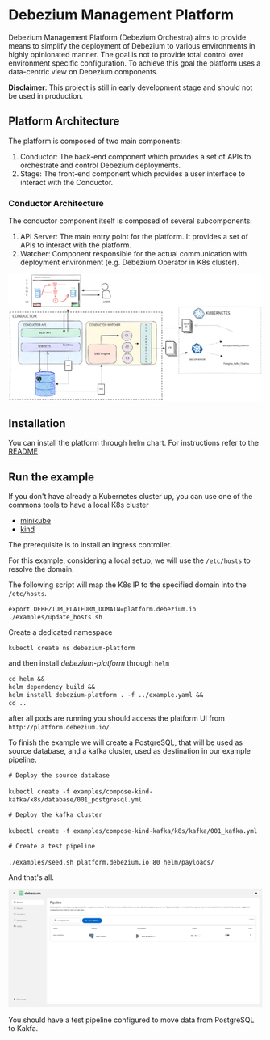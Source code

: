 # Debezium Management Platform 

Debezium Management Platform (Debezium Orchestra) aims to provide means to simplify the deployment of 
Debezium to various environments in highly opinionated manner. The goal is not to provide 
total control over environment specific configuration. To achieve this goal the platform uses
a data-centric view on Debezium components.

**Disclaimer**: This project is still in early development stage and should not be used in production.

## Platform Architecture
The platform is composed of two main components:

1. Conductor: The back-end component which provides a set of APIs to orchestrate and control Debezium deployments.
2. Stage: The front-end component which provides a user interface to interact with the Conductor.


### Conductor Architecture
The conductor component itself is composed of several subcomponents:

1. API Server: The main entry point for the platform. It provides a set of APIs to interact with the platform.
2. Watcher: Component responsible for the actual communication with deployment environment (e.g. Debezium Operator in K8s cluster). 


![Debezium Management Platform Architecture](resources/images/debezium-platform-architecture.svg)

## Installation

You can install the platform through helm chart. For instructions refer to the [README](helm/README.md)

## Run the example

If you don't have already a Kubernetes cluster up, you can use one of the commons tools to have a local K8s cluster

* [minikube](https://minikube.sigs.k8s.io/docs/) 
* [kind](https://kind.sigs.k8s.io/)

The prerequisite is to install an ingress controller. 

For this example, considering a local setup, we will use the `/etc/hosts` to resolve the domain.

The following script will map the K8s IP to the specified domain into the `/etc/hosts`.

```shell
export DEBEZIUM_PLATFORM_DOMAIN=platform.debezium.io
./examples/update_hosts.sh
```

Create a dedicated namespace

```shell
kubectl create ns debezium-platform
```

and then install *debezium-platform* through `helm`

```shell
cd helm && 
helm dependency build &&
helm install debezium-platform . -f ../example.yaml &&
cd ..
```

after all pods are running you should access the platform UI from `http://platform.debezium.io/`

To finish the example we will create a PostgreSQL, that will be used as source database,
and a kafka cluster, used as destination in our example pipeline.

```shell
# Deploy the source database

kubectl create -f examples/compose-kind-kafka/k8s/database/001_postgresql.yml
```

```shell
# Deploy the kafka cluster

kubectl create -f examples/compose-kind-kafka/k8s/kafka/001_kafka.yml
```

```shell
# Create a test pipeline

./examples/seed.sh platform.debezium.io 80 helm/payloads/
```

And that's all. 

![Debezium Management Platform Architecture](resources/images/pipeline.png)

You should have a test pipeline configured to move data from PostgreSQL to Kakfa.


